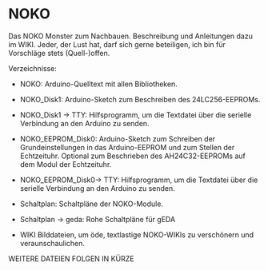 # NOKO
Das NOKO Monster zum Nachbauen. Beschreibung und Anleitungen dazu im WIKI.
Jeder, der Lust hat, darf sich gerne beteiligen, ich bin für Vorschläge stets (Quell-)offen.

Verzeichnisse:

- NOKO:
Arduino-Quelltext mit allen Bibliotheken.

- NOKO_Disk1:
Arduino-Sketch zum Beschreiben des 24LC256-EEPROMs.

- NOKO_Disk1 -> TTY:
Hilfsprogramm, um die Textdatei über die serielle Verbindung an den Arduino zu senden.

- NOKO_EEPROM_Disk0:
Arduino-Sketch zum Schreiben der Grundeinstellungen in das Arduino-EEPROM und zum Stellen der Echtzeituhr. Optional zum Beschrieben des AH24C32-EEPROMs auf dem Modul der Echtzeituhr.

- NOKO_EEPROM_Disk0-> TTY:
Hilfsprogramm, um die Textdatei über die serielle Verbindung an den Arduino zu senden.

- Schaltplan:
Schaltpläne der NOKO-Module. 

- Schaltplan -> geda:
Rohe Schaltpläne für gEDA

- WIKI
Bilddateien, um öde, textlastige NOKO-WIKIs zu verschönern und veraunschaulichen. 

WEITERE DATEIEN FOLGEN IN KÜRZE
